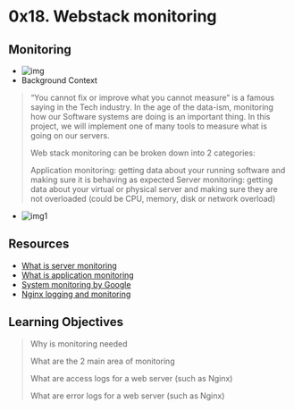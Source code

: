 # 0x18. Webstack monitoring

## Monitoring
- ![img](https://s3.amazonaws.com/intranet-projects-files/holbertonschool-sysadmin_devops/281/hb3pAsO.png)
-	Background Context
> “You cannot fix or improve what you cannot measure” is a famous saying in the Tech industry. In the age of the data-ism, monitoring how our Software systems are doing is an important thing. In this project, we will implement one of many tools to measure what is going on our servers.
>
> Web stack monitoring can be broken down into 2 categories:
>
> Application monitoring: getting data about your running software and making sure it is behaving as expected
> Server monitoring: getting data about your virtual or physical server and making sure they are not overloaded (could be CPU, memory, disk or network overload)

- ![img1](https://s3.amazonaws.com/intranet-projects-files/holbertonschool-sysadmin_devops/281/ktCXnhE.jpg)

## Resources
- [What is server monitoring](https://www.sumologic.com/glossary/server-monitoring/)
- [What is application monitoring](https://en.wikipedia.org/wiki/Application_performance_management)
- [System monitoring by Google](https://sre.google/sre-book/monitoring-distributed-systems/)
- [Nginx logging and monitoring](https://docs.nginx.com/nginx/admin-guide/monitoring/logging/)

## Learning Objectives
> Why is monitoring needed
>
> What are the 2 main area of monitoring
>
> What are access logs for a web server (such as Nginx)
>
> What are error logs for a web server (such as Nginx)




